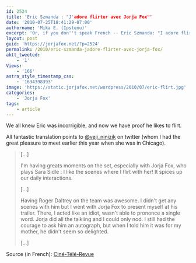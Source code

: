 ```yaml
---
id: 2524
title: 'Eric Szmanda : "J'adore flirter avec Jorja Fox"'
date: '2010-07-25T18:41:29-07:00'
authorname: 'Mika E. (Ipstenu)'
excerpt: 'Or, if you don''t speak French -- Eric Szmanda: "I adore flirting with Jorja Fox."'
layout: post
guid: 'https://jorjafox.net/?p=2524'
permalink: /2010/eric-szmanda-jadore-flirter-avec-jorja-fox/
aktt_tweeted:
    - '1'
Views:
    - '166'
astra_style_timestamp_css:
    - '1634398393'
image: 'https://static.jorjafox.net/wordpress/2010/07/eric-flirt.jpg'
categories:
    - 'Jorja Fox'
tags:
    - article
---
```


We all knew Eric was incorrigible, and now we have proof he likes to flirt.

All fantastic translation points to <a href="http://twitter.com/veji_ninizik">@veji_ninizik</a> on twitter (whom I had the great pleasure to meet earlier this year when she was in Chicago).


<blockquote>[...]

I'm having greats moments on the set, especially with Jorja Fox, who plays Sara Sidle : I like the scenes where I flirt with her! It spices up our daily interactions.

[...]

Having Roger Daltrey on the team was awesome. I didn't get any scenes with him but I went with Jorja Fox to present myself at his trailer. There, I acted like an idiot, wasn't able to prononce a single word. Jorja did all the talkiing and I could only nod. I still had the courage to ask him an autograph, but when I told him it was for my mother, he didn't seem so delighted.

[...]</blockquote>

Source (in French): <a href="http://www.cinetelerevue.be/fr/Toutes-lactu/fullnews.html?id=6124&news_id=6124&cmp_id=7">Ciné-Télé-Revue</a>
